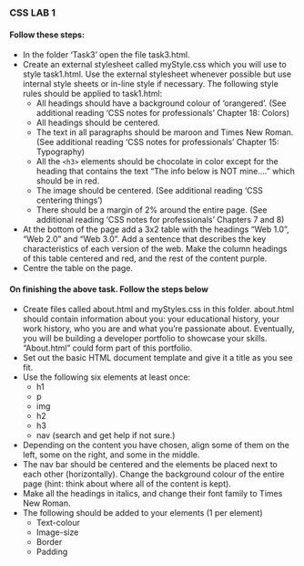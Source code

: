 ### CSS LAB 1 

#### Follow these steps:
- In the folder ‘Task3’ open the file task3.html.
- Create an external stylesheet called myStyle.css which you will use to style task1.html. Use the external stylesheet whenever possible but use internal style sheets or in-line style if necessary. The following style rules should be applied to task1.html:
  - All headings should have a background colour of ‘orangered’. (See additional reading ‘CSS notes for professionals’ Chapter 18: Colors)
  - All headings should be centered.
  - The text in all paragraphs should be maroon and Times New Roman. (See additional reading ‘CSS notes for professionals’ Chapter 15: Typography)
  - All the `<h3>` elements should be chocolate in color except for the heading that contains the text “The info below is NOT mine....” which should be in red.
  - The image should be centered. (See additional reading ‘CSS centering things’)
  - There should be a margin of 2% around the entire page. (See additional reading ‘CSS notes for professionals’ Chapters 7 and 8)
- At the bottom of the page add a 3x2 table with the headings “Web 1.0”, “Web 2.0” and “Web 3.0”. Add a sentence that describes the key characteristics of each version of the web. Make the column headings of this table centered and red, and the rest of the content purple.
- Centre the table on the page.


#### On finishing the above task. Follow the steps below


- Create files called about.html and myStyles.css in this folder. about.html should contain information about you: your educational history, your work history, who you are and what you’re passionate about. Eventually, you will be building a developer portfolio to showcase your skills. “About.html” could form part of this portfolio.
- Set out the basic HTML document template and give it a title as you see fit.
- Use the following six elements at least once: 
  - h1
  - p
  - img
  - h2
  - h3
  - nav (search and get help if not sure.)
- Depending on the content you have chosen, align some of them on the left, some on the right, and some in the middle.
- The nav bar should be centered and the elements be placed next to each other (horizontally).
Change the background colour of the entire page (hint: think about where all of the content is kept).
- Make all the headings in italics, and change their font family to Times New Roman.
- The following should be added to your elements (1 per element)
  - Text-colour
  - Image-size
  - Border
  - Padding


